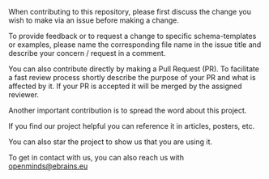 When contributing to this repository, please first discuss the change you wish
to make via an issue before making a change.

To provide feedback or to request a change to specific schema-templates or
examples, please name the corresponding file name in the issue title and
describe your concern / request in a comment.

You can also contribute directly by making a Pull Request (PR).
To facilitate a fast review process shortly describe the purpose of your PR and
what is affected by it.
If your PR is accepted it will be merged by the assigned reviewer.

Another important contribution is to spread the word about this project.

If you find our project helpful you can reference it in articles,
posters, etc.

You can also star the project to show us that you are using it.

To get in contact with us, you can also reach us with openminds@ebrains.eu
